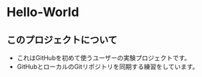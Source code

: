 Hello-World
===========

このプロジェクトについて
----------------------
* これはGitHubを初めて使うユーザーの実験プロジェクトです。
* GitHubとローカルのGitリポジトリを同期する練習をしています。

